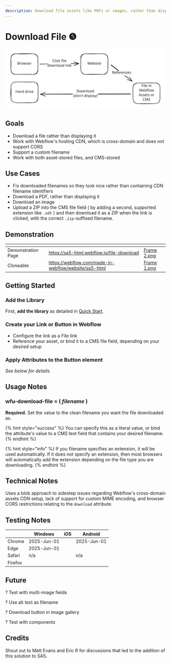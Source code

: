 ```yaml
---
description: Download file assets like PDFs or images, rather than displaying them
---
```


# Download File ❺

<img src="../.gitbook/assets/file.excalidraw (8).svg" alt="" class="gitbook-drawing">

## Goals

* Download a file rather than displaying it&#x20;
* Work with Webflow's hosting CDN, which is cross-domain and does not support CORS &#x20;
* Support a custom filename&#x20;
* Work with both asset-stored files, and CMS-stored &#x20;

## Use Cases&#x20;

* Fix downloaded filenames so they look nice rather than containing CDN filename identifiers &#x20;
* Download a PDF, rather than displaying it&#x20;
* Download an image&#x20;
* Upload a ZIP into the CMS file field ( by adding a second, supported extension like `.odt`  ) and then download it as a ZIP when the link is clicked, with the correct `.zip`-suffixed filename.&#x20;

## Demonstration

<table data-view="cards"><thead><tr><th></th><th data-type="content-ref"></th><th data-hidden data-card-cover data-type="files"></th></tr></thead><tbody><tr><td>Demonstration Page</td><td><a href="https://sa5-html.webflow.io/file-download">https://sa5-html.webflow.io/file-download</a></td><td><a href="../.gitbook/assets/Frame 2.png">Frame 2.png</a></td></tr><tr><td>Cloneable</td><td><a href="https://webflow.com/made-in-webflow/website/sa5-html">https://webflow.com/made-in-webflow/website/sa5-html</a></td><td><a href="../.gitbook/assets/Frame 1.png">Frame 1.png</a></td></tr></tbody></table>

## Getting Started  <a href="#getting-started-nocode" id="getting-started-nocode"></a>

### Add the Library <a href="#step-1---add-the-library" id="step-1---add-the-library"></a>

First, **add the library** as detailed in [Quick Start](quick-start.md).&#x20;

### Create your Link or Button in Webflow <a href="#step-2---apply-wfu-decode-to-the-html-embed-element-you-want-to-decode" id="step-2---apply-wfu-decode-to-the-html-embed-element-you-want-to-decode"></a>

* Configure the link as a File link &#x20;
* Reference your asset, or bind it to a CMS file field, depending on your desired setup&#x20;

### Apply Attributes to the Button element  <a href="#step-2---apply-wfu-decode-to-the-html-embed-element-you-want-to-decode" id="step-2---apply-wfu-decode-to-the-html-embed-element-you-want-to-decode"></a>

_See below for details._&#x20;

## Usage Notes&#x20;

### wfu-download-file = ( _filename_ )&#x20;

**Required.** Set the value to the clean filename you want the file downloaded as.&#x20;

{% hint style="success" %}
You can specify this as a literal value, or bind the attribute's value to a CMS text field that contains your desired filename.&#x20;
{% endhint %}

{% hint style="info" %}
If you filename specifies an extension, it will be used automatically.  If it does not specify an extension, then most browsers will automatically add the extension depending on the file type you are downloading.&#x20;
{% endhint %}

## Technical Notes&#x20;

Uses a blob approach to sidestep issues regarding Webflow's cross-domain assets CDN setup, lack of support for custom MIME encoding, and browser CORS restrictions relating to the `download` attribute.&#x20;

## Testing Notes

|          | Windows      | iOS  | Android      |
| -------- | ------------ | ---- | ------------ |
| Chrome   | 2025-Jun-01  |      | 2025-Jun-01  |
| Edge     | 2025-Jun-01  |      |              |
| Safari   | n/a          |      | n/a          |
| Firefox  |              |      |              |

## Future&#x20;

? Test with multi-image fields&#x20;

? Use alt text as filename&#x20;

? Download button in image gallery &#x20;

? Test with components&#x20;

## Credits&#x20;

Shout out to Matt Evans and Eric R for discussions that led to the addition of this solution to SA5.&#x20;

